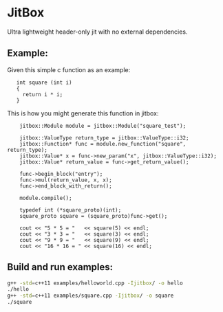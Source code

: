 # JitBox
Ultra lightweight header-only jit with no external dependencies.

## Example:
Given this simple c function as an example:
```
   int square (int i)
   {
     return i * i;
   }
```

This is how you might generate this function in jitbox:
```
    jitbox::Module module = jitbox::Module("square_test");

    jitbox::ValueType return_type = jitbox::ValueType::i32;
    jitbox::Function* func = module.new_function("square", return_type);
    jitbox::Value* x = func->new_param("x", jitbox::ValueType::i32);
    jitbox::Value* return_value = func->get_return_value();

    func->begin_block("entry");
    func->mul(return_value, x, x);
    func->end_block_with_return();

    module.compile();

    typedef int (*square_proto)(int);
    square_proto square = (square_proto)func->get();

    cout << "5 * 5 = "   << square(5) << endl;
    cout << "3 * 3 = "   << square(3) << endl;
    cout << "9 * 9 = "   << square(9) << endl;
    cout << "16 * 16 = " << square(16) << endl;
```

## Build and run examples:
```bash
g++ -std=c++11 examples/helloworld.cpp -Ijitbox/ -o hello
./hello
g++ -std=c++11 examples/square.cpp -Ijitbox/ -o square
./square
```
